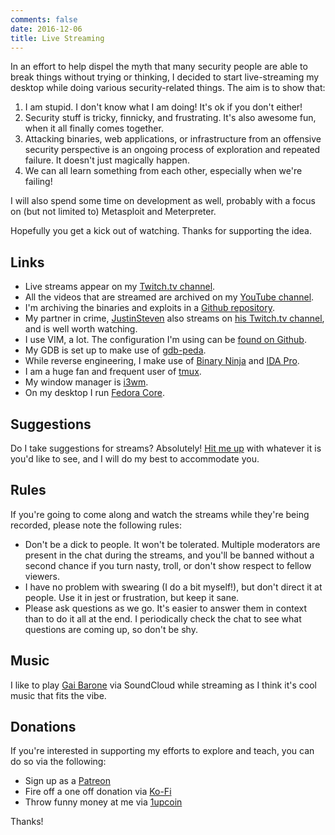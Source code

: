 ```yaml
---
comments: false
date: 2016-12-06
title: Live Streaming
---
```


In an effort to help dispel the myth that many security people are able to break things without trying or thinking, I decided to start live-streaming my desktop while doing various security-related things. The aim is to show that:

1. I am stupid. I don't know what I am doing! It's ok if you don't either!
1. Security stuff is tricky, finnicky, and frustrating. It's also awesome fun, when it all finally comes together.
1. Attacking binaries, web applications, or infrastructure from an offensive security perspective is an ongoing process of exploration and repeated failure. It doesn't just magically happen.
1. We can all learn something from each other, especially when we're failing!

I will also spend some time on development as well, probably with a focus on (but not limited to) Metasploit and Meterpreter.

Hopefully you get a kick out of watching. Thanks for supporting the idea.

## Links

* Live streams appear on my [Twitch.tv channel](https://www.twitch.tv/ojreeves).
* All the videos that are streamed are archived on my [YouTube channel](https://youtube.com/c/OJReeves).
* I'm archiving the binaries and exploits in a [Github repository](https://github.com/OJ/streams).
* My partner in crime, [JustinSteven](https://twitter.com/justinsteven) also streams on [his Twitch.tv channel](https://www.twitch.tv/justinsteven), and is well worth watching.
* I use VIM, a lot. The configuration I'm using can be [found on Github](https://github.com/OJ/vim-config-linux).
* My GDB is set up to make use of [gdb-peda](https://github.com/longld/peda).
* While reverse engineering, I make use of [Binary Ninja](https://binary.ninja/) and [IDA Pro](https://www.hex-rays.com/products/ida/).
* I am a huge fan and frequent user of [tmux](https://tmux.github.io/).
* My window manager is [i3wm](http://i3wm.org).
* On my desktop I run [Fedora Core](https://getfedora.org/).

## Suggestions

Do I take suggestions for streams? Absolutely! [Hit me up](/contact/) with whatever it is you'd like to see, and I will do my best to accommodate you.

## Rules

If you're going to come along and watch the streams while they're being recorded, please note the following rules:

* Don't be a dick to people. It won't be tolerated. Multiple moderators are present in the chat during the streams, and you'll be banned without a second chance if you turn nasty, troll, or don't show respect to fellow viewers.
* I have no problem with swearing (I do a bit myself!), but don't direct it at people. Use it in jest or frustration, but keep it sane.
* Please ask questions as we go. It's easier to answer them in context than to do it all at the end. I periodically check the chat to see what questions are coming up, so don't be shy.

## Music

I like to play [Gai Barone](https://soundcloud.com/gai-barone) via SoundCloud while streaming as I think it's cool music that fits the vibe.

## Donations

If you're interested in supporting my efforts to explore and teach, you can do so via the following:

* Sign up as a [Patreon](https://www.patreon.com/OJReeves)
* Fire off a one off donation via [Ko-Fi](https://ko-fi.com/ojreeves)
* Throw funny money at me via [1upcoin](https://1upcoin.com/donate/ojreeves)

Thanks!
